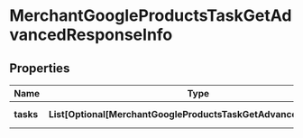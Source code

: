 # MerchantGoogleProductsTaskGetAdvancedResponseInfo


## Properties

| Name | Type | Description | Notes |
|------------ | ------------- | ------------- | -------------|
**tasks** | **List[Optional[MerchantGoogleProductsTaskGetAdvancedTaskInfo]]** | array of tasks |[optional]|